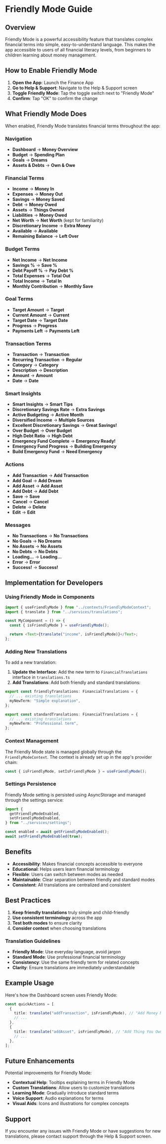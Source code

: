 # Friendly Mode Guide

## Overview

Friendly Mode is a powerful accessibility feature that translates complex financial terms into simple, easy-to-understand language. This makes the app accessible to users of all financial literacy levels, from beginners to children learning about money management.

## How to Enable Friendly Mode

1. **Open the App**: Launch the Finance App
2. **Go to Help & Support**: Navigate to the Help & Support screen
3. **Toggle Friendly Mode**: Tap the toggle switch next to "Friendly Mode"
4. **Confirm**: Tap "OK" to confirm the change

## What Friendly Mode Does

When enabled, Friendly Mode translates financial terms throughout the app:

### Navigation

- **Dashboard** → **Money Overview**
- **Budget** → **Spending Plan**
- **Goals** → **Dreams**
- **Assets & Debts** → **Own & Owe**

### Financial Terms

- **Income** → **Money In**
- **Expenses** → **Money Out**
- **Savings** → **Money Saved**
- **Debt** → **Money Owed**
- **Assets** → **Things Owned**
- **Liabilities** → **Money Owed**
- **Net Worth** → **Net Worth** (kept for familiarity)
- **Discretionary Income** → **Extra Money**
- **Available** → **Available**
- **Remaining Balance** → **Left Over**

### Budget Terms

- **Net Income** → **Net Income**
- **Savings %** → **Save %**
- **Debt Payoff %** → **Pay Debt %**
- **Total Expenses** → **Total Out**
- **Total Income** → **Total In**
- **Monthly Contribution** → **Monthly Save**

### Goal Terms

- **Target Amount** → **Target**
- **Current Amount** → **Current**
- **Target Date** → **Target Date**
- **Progress** → **Progress**
- **Payments Left** → **Payments Left**

### Transaction Terms

- **Transaction** → **Transaction**
- **Recurring Transaction** → **Regular**
- **Category** → **Category**
- **Description** → **Description**
- **Amount** → **Amount**
- **Date** → **Date**

### Smart Insights

- **Smart Insights** → **Smart Tips**
- **Discretionary Savings Rate** → **Extra Savings**
- **Active Budgeting** → **Active Month**
- **Diversified Income** → **Multiple Sources**
- **Excellent Discretionary Savings** → **Great Savings!**
- **Over Budget** → **Over Budget**
- **High Debt Ratio** → **High Debt**
- **Emergency Fund Complete** → **Emergency Ready!**
- **Emergency Fund Progress** → **Building Emergency**
- **Build Emergency Fund** → **Need Emergency**

### Actions

- **Add Transaction** → **Add Transaction**
- **Add Goal** → **Add Dream**
- **Add Asset** → **Add Asset**
- **Add Debt** → **Add Debt**
- **Save** → **Save**
- **Cancel** → **Cancel**
- **Delete** → **Delete**
- **Edit** → **Edit**

### Messages

- **No Transactions** → **No Transactions**
- **No Goals** → **No Dreams**
- **No Assets** → **No Assets**
- **No Debts** → **No Debts**
- **Loading...** → **Loading...**
- **Error** → **Error**
- **Success!** → **Success!**

## Implementation for Developers

### Using Friendly Mode in Components

```typescript
import { useFriendlyMode } from "../contexts/FriendlyModeContext";
import { translate } from "../services/translations";

const MyComponent = () => {
  const { isFriendlyMode } = useFriendlyMode();

  return <Text>{translate("income", isFriendlyMode)}</Text>;
};
```

### Adding New Translations

To add a new translation:

1. **Update the Interface**: Add the new term to `FinancialTranslations` interface in `translations.ts`
2. **Add Translations**: Add both friendly and standard translations:

```typescript
export const friendlyTranslations: FinancialTranslations = {
  // ... existing translations
  myNewTerm: "Simple explanation",
};

export const standardTranslations: FinancialTranslations = {
  // ... existing translations
  myNewTerm: "Professional term",
};
```

### Context Management

The Friendly Mode state is managed globally through the `FriendlyModeContext`. The context is already set up in the app's provider chain:

```typescript
const { isFriendlyMode, setIsFriendlyMode } = useFriendlyMode();
```

### Settings Persistence

Friendly Mode setting is persisted using AsyncStorage and managed through the settings service:

```typescript
import {
  getFriendlyModeEnabled,
  setFriendlyModeEnabled,
} from "../services/settings";

const enabled = await getFriendlyModeEnabled();
await setFriendlyModeEnabled(true);
```

## Benefits

- **Accessibility**: Makes financial concepts accessible to everyone
- **Educational**: Helps users learn financial terminology
- **Flexible**: Users can switch between modes as needed
- **Maintainable**: Clear separation between friendly and standard modes
- **Consistent**: All translations are centralized and consistent

## Best Practices

1. **Keep friendly translations** truly simple and child-friendly
2. **Use consistent terminology** across the app
3. **Test both modes** to ensure clarity
4. **Consider context** when choosing translations

### Translation Guidelines

- **Friendly Mode**: Use everyday language, avoid jargon
- **Standard Mode**: Use professional financial terminology
- **Consistency**: Use the same friendly term for related concepts
- **Clarity**: Ensure translations are immediately understandable

## Example Usage

Here's how the Dashboard screen uses Friendly Mode:

```typescript
const quickActions = [
  {
    title: translate("addTransaction", isFriendlyMode), // "Add Money Move" or "Add Transaction"
    // ...
  },
  {
    title: translate("addAsset", isFriendlyMode), // "Add Thing You Own" or "Add Asset"
    // ...
  },
];
```

## Future Enhancements

Potential improvements for Friendly Mode:

- **Contextual Help**: Tooltips explaining terms in Friendly Mode
- **Custom Translations**: Allow users to customize translations
- **Learning Mode**: Gradually introduce standard terms
- **Voice Support**: Audio explanations for terms
- **Visual Aids**: Icons and illustrations for complex concepts

## Support

If you encounter any issues with Friendly Mode or have suggestions for new translations, please contact support through the Help & Support screen.
